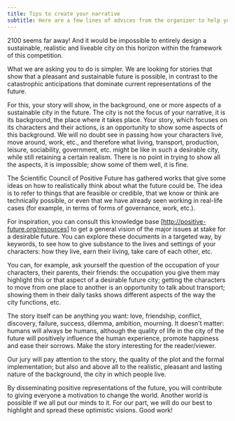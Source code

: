 ```yaml
---
title: Tips to create your narrative
subtitle: Here are a few lines of advices from the organizer to help you create your project narrative.
---
```

2100 seems far away! And it would be impossible to entirely design a sustainable, realistic and liveable city on this horizon within the framework of this competition. 

What we are asking you to do is simpler. We are looking for stories that show that a pleasant and sustainable future is possible, in contrast to the catastrophic anticipations that dominate current representations of the future. 

For this, your story will show, in the background, one or more aspects of a sustainable city in the future. The city is not the focus of your narrative, it is its background, the place where it takes place. Your story, which focuses on its characters and their actions, is an opportunity to show some aspects of this background. We will no doubt see in passing how your characters live, move around, work, etc., and therefore what living, transport, production, leisure, sociability, government, etc. might be like in such a desirable city, while still retaining a certain realism. There is no point in trying to show all the aspects, it is impossible; show some of them well, it is fine. 

The Scientific Council of Positive Future has gathered works that give some ideas on how to realistically think about what the future could be. The idea is to refer to things that are feasible or credible, that we know or think are technically possible, or even that we have already seen working in real-life cases (for example, in terms of forms of governance, work, etc.).

For inspiration, you can consult this knowledge base [http://positive-future.org/resources] to get a general vision of the major issues at stake for a desirable future. You can explore these documents in a targeted way, by keywords, to see how to give substance to the lives and settings of your characters: how they live, earn their living, take care of each other, etc. 

You can, for example, ask yourself the question of the occupation of your characters, their parents, their friends: the occupation you give them may highlight this or that aspect of a desirable future city; getting the characters to move from one place to another is an opportunity to talk about transport; showing them in their daily tasks shows different aspects of the way the city functions, etc.  

The story itself can be anything you want: love, friendship, conflict, discovery, failure, success, dilemma, ambition, mourning. It doesn't matter: humans will always be humans, although the quality of life in the city of the future will positively influence the human experience, promote happiness and ease their sorrows. Make the story interesting for the reader/viewer.

Our jury will pay attention to the story, the quality of the plot and the formal implementation; but also and above all to the realistic, pleasant and lasting nature of the background, the city in which people live. 

By disseminating positive representations of the future, you will contribute to giving everyone a motivation to change the world. Another world is possible if we all put our minds to it. For our part, we will do our best to highlight and spread these optimistic visions. 
Good work!
